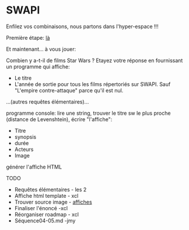 # SWAPI

Enfilez vos combinaisons, nous partons dans l'hyper-espace !!!

Première étape: [là](https://swapi.dev/)

Et maintenant... à vous jouer:

Combien y a-t-il de films Star Wars ? Etayez votre réponse en fournissant un programme qui affiche:
  - Le titre
  - L'année de sortie
pour tous les films répertoriés sur SWAPI. Sauf "L'empire contre-attaque" parce qu'il est nul.

...(autres requêtes élémentaires)...

programme console: lire une string, trouver le titre sw le plus proche (distance de Levenshtein), écrire "l'affiche": 
  - Titre
  - synopsis
  - durée
  - Acteurs
  - Image

générer l'affiche HTML


TODO
- Requêtes élémentaires - les 2
- Affiche html template - xcl
- Trouver source image - [affiches](./sw-affiches.zip)
- Finaliser l'énoncé -xcl
- Réorganiser roadmap - xcl
- Séquence04-05.md -jmy